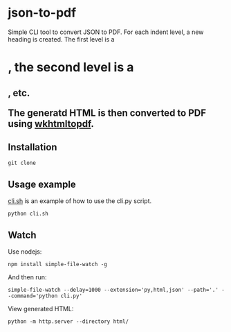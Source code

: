 # json-to-pdf

Simple CLI tool to convert JSON to PDF.
For each indent level, a new heading is created. 
The first level is a <h1>, the second level is a <h2>, etc.

The generatd HTML is then converted to PDF using [wkhtmltopdf](https://wkhtmltopdf.org/).

## Installation

    git clone

## Usage example

[cli.sh](cli.sh) is an example of how to use the cli.py script.

    python cli.sh

## Watch

Use nodejs:

    npm install simple-file-watch -g

And then run:

    simple-file-watch --delay=1000 --extension='py,html,json' --path='.' --command='python cli.py'

View generated HTML:

    python -m http.server --directory html/ 
